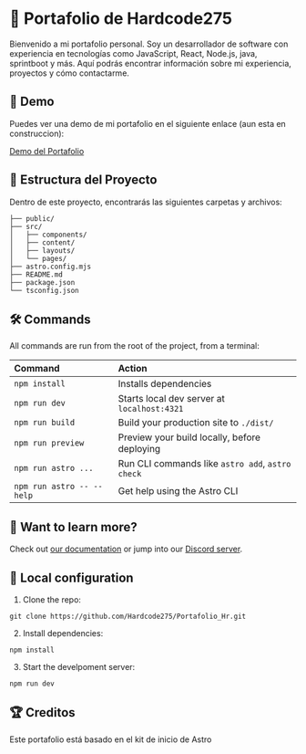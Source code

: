 # 💼 Portafolio de Hardcode275

Bienvenido a mi portafolio personal. Soy un desarrollador de software con experiencia en tecnologías como JavaScript, React, Node.js, java, sprintboot y más. Aquí podrás encontrar información sobre mi experiencia, proyectos y cómo contactarme.

## 🚀 Demo

Puedes ver una demo de mi portafolio en el siguiente enlace (aun esta en construccion):

[Demo del Portafolio](https://starlit-cupcake-12997f.netlify.app/)

## 📂 Estructura del Proyecto

Dentro de este proyecto, encontrarás las siguientes carpetas y archivos:

```text
├── public/
├── src/
│   ├── components/
│   ├── content/
│   ├── layouts/
│   └── pages/
├── astro.config.mjs
├── README.md
├── package.json
└── tsconfig.json
```
## 🛠️ Commands

All commands are run from the root of the project, from a terminal:

| Command                   | Action                                           |
| :------------------------ | :----------------------------------------------- |
| `npm install`             | Installs dependencies                            |
| `npm run dev`             | Starts local dev server at `localhost:4321`      |
| `npm run build`           | Build your production site to `./dist/`          |
| `npm run preview`         | Preview your build locally, before deploying     |
| `npm run astro ...`       | Run CLI commands like `astro add`, `astro check` |
| `npm run astro -- --help` | Get help using the Astro CLI                     |

## 👀 Want to learn more?

Check out [our documentation](https://docs.astro.build) or jump into our [Discord server](https://astro.build/chat).


## 🚀 Local configuration
1. Clone the repo:  
```
git clone https://github.com/Hardcode275/Portafolio_Hr.git
```
2. Install dependencies:
```  
npm install
```
3. Start the develpoment server:
```  
npm run dev
```

## 🏆 Creditos

Este portafolio está basado en el kit de inicio de Astro
